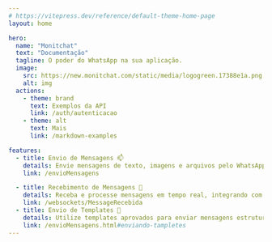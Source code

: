 ```yaml
---
# https://vitepress.dev/reference/default-theme-home-page
layout: home

hero:
  name: "Monitchat"
  text: "Documentação"
  tagline: O poder do WhatsApp na sua aplicação.
  image:
    src: https://new.monitchat.com/static/media/logogreen.17388e1a.png
    alt: img
  actions:
    - theme: brand
      text: Exemplos da API
      link: /auth/autenticacao
    - theme: alt
      text: Mais
      link: /markdown-examples

features:
  - title: Envio de Mensagens 📫
    details: Envie mensagens de texto, imagens e arquivos pelo WhatsApp de forma automatizada.
    link: /envioMensagens

  - title: Recebimento de Mensagens 📨
    details: Receba e processe mensagens em tempo real, integrando com seu sistema de forma eficiente.
    link: /websockets/MessageRecebida
  - title: Envio de Templates 📩
    details: Utilize templates aprovados para enviar mensagens estruturadas e personalizadas via WhatsApp Business API.
    link: /envioMensagens.html#enviando-tampletes
---
```

